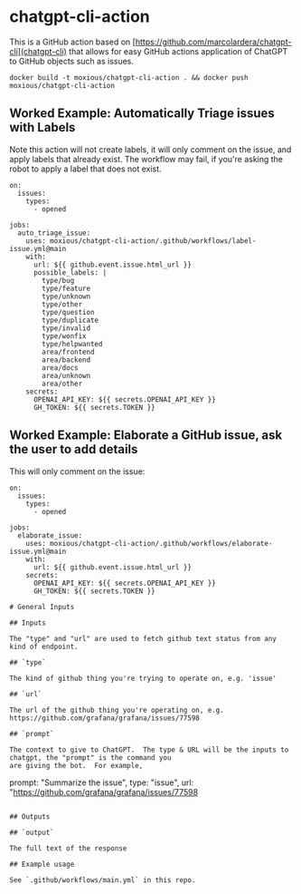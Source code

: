 # chatgpt-cli-action

This is a GitHub action based on [https://github.com/marcolardera/chatgpt-cli](chatgpt-cli) that allows
for easy GitHub actions application of ChatGPT to GitHub objects such as issues.

```
docker build -t moxious/chatgpt-cli-action . && docker push moxious/chatgpt-cli-action
```

## Worked Example: Automatically Triage issues with Labels

Note this action will not create labels, it will only comment on the issue,
and apply labels that already exist.  The workflow may fail, if you're asking
the robot to apply a label that does not exist.

```
on:
  issues:
    types:
      - opened

jobs:
  auto_triage_issue:
    uses: moxious/chatgpt-cli-action/.github/workflows/label-issue.yml@main
    with:
      url: ${{ github.event.issue.html_url }}
      possible_labels: |
        type/bug
        type/feature
        type/unknown
        type/other
        type/question
        type/duplicate
        type/invalid
        type/wonfix
        type/helpwanted
        area/frontend
        area/backend
        area/docs
        area/unknown
        area/other
    secrets:
      OPENAI_API_KEY: ${{ secrets.OPENAI_API_KEY }}
      GH_TOKEN: ${{ secrets.TOKEN }}
```

## Worked Example: Elaborate a GitHub issue, ask the user to add details

This will only comment on the issue:

```
on:
  issues:
    types:
      - opened

jobs:
  elaborate_issue:
    uses: moxious/chatgpt-cli-action/.github/workflows/elaborate-issue.yml@main
    with:
      url: ${{ github.event.issue.html_url }}
    secrets:
      OPENAI_API_KEY: ${{ secrets.OPENAI_API_KEY }}
      GH_TOKEN: ${{ secrets.TOKEN }}

# General Inputs

## Inputs

The "type" and "url" are used to fetch github text status from any kind of endpoint.

## `type`

The kind of github thing you're trying to operate on, e.g. 'issue'

## `url`

The url of the github thing you're operating on, e.g. https://github.com/grafana/grafana/issues/77598

## `prompt`

The context to give to ChatGPT.  The type & URL will be the inputs to chatgpt, the "prompt" is the command you
are giving the bot.  For example,

```
prompt: "Summarize the issue", 
type: "issue",
url: "https://github.com/grafana/grafana/issues/77598
```

## Outputs

## `output`

The full text of the response

## Example usage

See `.github/workflows/main.yml` in this repo.